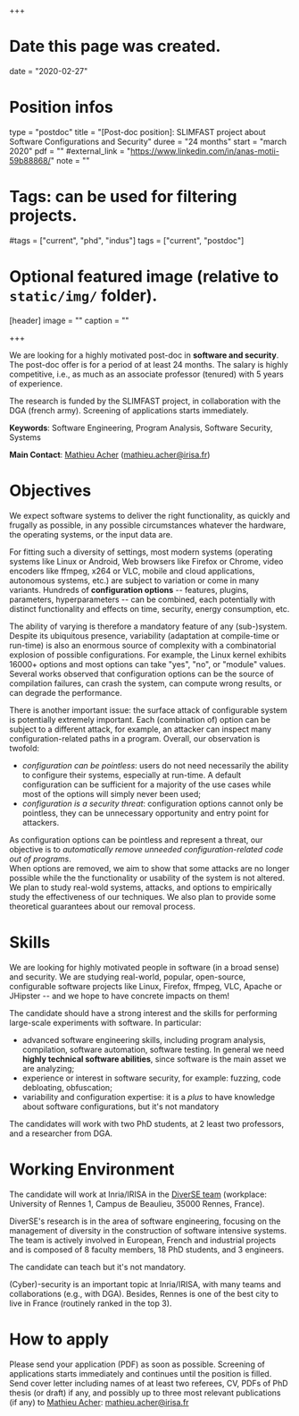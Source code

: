 +++
# Date this page was created.
date = "2020-02-27"

# Position infos
type = "postdoc"
title = "[Post-doc position]: SLIMFAST project about Software Configurations and Security"
duree = "24 months"
start = "march 2020"
pdf = ""
#external_link = "https://www.linkedin.com/in/anas-motii-59b88868/"
note = ""

# Tags: can be used for filtering projects.
#tags = ["current", "phd", "indus"]
tags = ["current", "postdoc"]

# Optional featured image (relative to `static/img/` folder).
[header]
image = ""
caption = ""

+++


We are looking for a highly motivated post-doc in **software and security**.
The post-doc offer is for a period of at least 24 months. 
The salary is highly competitive, i.e., as much as an associate professor (tenured) with 5 years of experience. 

The research is funded by the SLIMFAST project, in collaboration with the DGA (french army). Screening of applications starts immediately. 

**Keywords**: Software Engineering, Program Analysis, Software Security, Systems 

**Main Contact**: [Mathieu Acher](https://www.mathieuacher.com) (mathieu.acher@irisa.fr)


# Objectives

We expect software systems to deliver the right functionality, as quickly and frugally as possible, in any possible circumstances whatever the hardware, the operating systems, or the input data are. 

For fitting such a diversity of settings, most modern systems (operating systems like Linux or Android, Web browsers like Firefox or Chrome, video encoders like ffmpeg, x264 or VLC, mobile and cloud applications, autonomous systems, etc.) are subject to variation or come in many variants. Hundreds of **configuration options** -- features, plugins, parameters, hyperparameters -- can be combined, each potentially with distinct functionality and effects on time, security, energy consumption, etc.

The ability of varying is therefore a mandatory feature of any (sub-)system. 
Despite its ubiquitous presence, variability (adaptation at compile-time or run-time) is also an enormous source of complexity with a combinatorial explosion of possible configurations. For example, the Linux kernel exhibits 16000+ options and most options can take "yes", "no", or "module" values. Several works observed that configuration options can be the source of compilation failures, can crash the system, can compute wrong results, or can degrade the performance. 

There is another important issue: the surface attack of configurable system is potentially extremely important. Each (combination of) option can be subject to a different attack, for example, an attacker can inspect many configuration-related paths in a program. 
Overall, our observation is twofold:

 - *configuration can be pointless*: users do not need necessarily the ability to configure their systems, especially at run-time. A default configuration can be sufficient for a majority of the use cases while most of the options will simply never been used; 
 - *configuration is a security threat*: configuration options cannot only be pointless, they can be unnecessary opportunity and entry point for attackers.

As configuration options can be pointless and represent a threat, our objective is to *automatically remove unneeded configuration-related code out of programs*.   
When options are removed, we aim to show that some attacks are no longer possible while the the functionality or usability of the system is not altered. We plan to study real-wold systems, attacks, and options to empirically study the effectiveness of our techniques. 
We also plan to provide some theoretical guarantees about our removal process.  


# Skills

We are looking for highly motivated people in software (in a broad sense) and security.
We are studying real-world, popular, open-source, configurable software projects like Linux, Firefox, ffmpeg, VLC, Apache or JHipster -- and we hope to have concrete impacts on them!

The candidate should have a strong interest and the skills for performing large-scale experiments with software. In particular:
 
 - advanced software engineering skills, including program analysis, compilation, software automation, software testing. In general we need **highly technical software abilities**, since software is the main asset we are analyzing;  
 - experience or interest in software security, for example: fuzzing, code debloating, obfuscation; 
 - variability and configuration expertise: it is a *plus* to have knowledge about software configurations, but it's not mandatory 
 
The candidates will work with two PhD students, at 2 least two professors, and a researcher from DGA.  

# Working Environment

The candidate will work at Inria/IRISA in the [DiverSE team](https://diverse.irisa.fr) (workplace: University of Rennes 1, Campus de Beaulieu, 35000 Rennes, France).

DiverSE's research is in the area of software engineering, focusing on the management of diversity in the construction of software intensive systems.
The team is actively involved in European, French and industrial projects and is composed of 8 faculty members, 18 PhD students, and 3 engineers. 

The candidate can teach but it's not mandatory.

(Cyber)-security is an important topic at Inria/IRISA, with many teams and collaborations (e.g., with DGA).
Besides, Rennes is one of the best city to live in France (routinely ranked in the top 3). 

# How to apply

Please send your application (PDF) as soon as possible. 
Screening of applications starts immediately and continues until the position is filled. 
Send cover letter including names of at least two referees, CV, PDFs of PhD thesis (or draft) if any, and possibly up to three most relevant publications (if any) to [Mathieu Acher](https://www.mathieuacher.com): mathieu.acher@irisa.fr 
